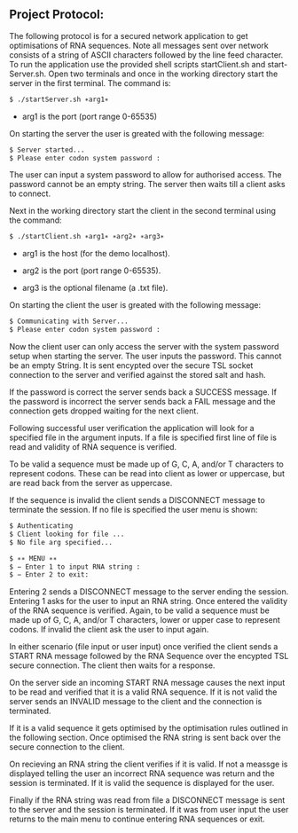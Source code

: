 ## Project Protocol:

The following protocol is for a secured network application to get optimisations of RNA sequences. Note all messages sent over network consists of a string of ASCII characters followed by the line feed character.
To run the application use the provided shell scripts startClient.sh and start- Server.sh.
Open two terminals and once in the working directory start the server in the first terminal. The command is:
```bash 
$ ./startServer.sh ∗arg1∗ 
```
- arg1 is the port (port range 0-65535)

On starting the server the user is greated with the following message:


```bash 
$ Server started...
$ Please enter codon system password :
```

The user can input a system password to allow for authorised access. The password cannot be an empty string. The server then waits till a client asks to connect.

Next in the working directory start the client in the second terminal using the command:
```bash
$ ./startClient.sh ∗arg1∗ ∗arg2∗ ∗arg3∗
```
- arg1 is the host (for the demo localhost). 

- arg2 is the port (port range 0-65535). 

- arg3 is the optional filename (a .txt file).

On starting the client the user is greated with the following message:
```bash 
$ Communicating with Server...
$ Please enter codon system password :
```
Now the client user can only access the server with the system password setup when starting the server. The user inputs the password. This cannot be an empty String. It is sent encypted over the secure TSL socket connection to the server and verified against the stored salt and hash.

If the password is correct the server sends back a SUCCESS message. If the password is incorrect the server sends back a FAIL message and the connection gets dropped waiting for the next client.

Following successful user verification the application will look for a specified file in the argument inputs. If a file is specified first line of file is read and validity of RNA sequence is verified.

To be valid a sequence must be made up of G, C, A, and/or T characters to represent codons. These can be read into client as lower or uppercase, but are read back from the server as uppercase.

If the sequence is invalid the client sends a DISCONNECT message to terminate the session. If no file is specified the user menu is shown:
```bash 
$ Authenticating
$ Client looking for file ...
$ No file arg specified...

$ ∗∗ MENU ∗∗
$ − Enter 1 to input RNA string :
$ − Enter 2 to exit:
```

Entering 2 sends a DISCONNECT message to the server ending the session.
Entering 1 asks for the user to input an RNA string. Once entered the validity of the RNA sequence is verified. Again, to be valid a sequence must be made up of G, C, A, and/or T characters, lower or upper case to represent codons. If invalid the client ask the user to input again.


In either scenario (file input or user input) once verified the client sends a START RNA message followed by the RNA Sequence over the encypted TSL secure connection. The client then waits for a response.

On the server side an incoming START RNA message causes the next input to be read and verified that it is a valid RNA sequence. If it is not valid the server sends an INVALID message to the client and the connection is terminated.

If it is a valid sequence it gets optimised by the optimisation rules outlined in the following section. Once optimised the RNA string is sent back over the secure connection to the client.

On recieving an RNA string the client verifies if it is valid. If not a meassge is displayed telling the user an incorrect RNA sequence was return and the session is terminated. If it is valid the sequence is displayed for the user.

Finally if the RNA string was read from file a DISCONNECT message is sent to the server and the session is terminated. If it was from user input the user returns to the main menu to continue entering RNA sequences or exit.